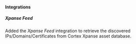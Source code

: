 #### Integrations

##### Xpanse Feed

Added the *Xpanse Feed* integration to retrieve the discovered IPs/Domains/Certificates from Cortex Xpanse asset database.
